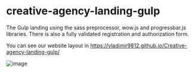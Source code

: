 # creative-agency-landing-gulp
The Gulp landing using the sass preprocessor, wow.js and progressbar.js libraries. There is also a fully validated registration and authorization form.

You can see our website layout in https://vladimir9812.github.io/Creative-agency-landing-gulp/

![image](https://user-images.githubusercontent.com/57669899/133929919-4784c36b-c5e9-4d0d-bba5-ade088987918.png)
